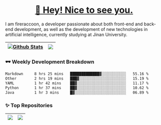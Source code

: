 <h1 align="center"><a href="https://blog.raccooncc.top">👋 Hey! Nice to see you.</a></h1>

I am fireraccoon, a developer passionate about both front-end and back-end development, as well as the development of new technologies in artificial intelligence, currently studying at Jinan University.

| <a href="#"><img src="https://github-readme-stats.raccooncc.top/api?username=fireraccoon&show_icons=true&include_all_commits=true&theme=buefy&hide_border=true" alt="Github Stats" /></a> | <a href="#"><img src="https://github-readme-stats.raccooncc.top/api/top-langs/?username=fireraccoon&layout=compact&theme=buefy&hide_border=true" /></a> |
| --- | --- |

### 🕶 Weekly Development Breakdown

<!--START_SECTION:waka-->

```txt
Markdown     8 hrs 25 mins   █████████████▓░░░░░░░░░░░   55.16 %
Other        2 hrs 19 mins   ███▓░░░░░░░░░░░░░░░░░░░░░   15.19 %
YAML         1 hr 42 mins    ██▓░░░░░░░░░░░░░░░░░░░░░░   11.17 %
Python       1 hr 37 mins    ██▓░░░░░░░░░░░░░░░░░░░░░░   10.62 %
Java         1 hr 3 mins     █▓░░░░░░░░░░░░░░░░░░░░░░░   06.89 %
```

<!--END_SECTION:waka-->

### ✨ Top Repositories

| <a href="https://github.com/fireraccoon/AdvVis-CNN"><img src="https://github-readme-stats.raccooncc.top/api/pin/?username=fireraccoon&repo=AdvVis-CNN&theme=buefy&hide_border=true" /></a> | <a href="https://github.com/fireraccoon/leetcode-solutions"><img src="https://github-readme-stats.raccooncc.top/api/pin/?username=fireraccoon&repo=leetcode-solutions&theme=buefy&hide_border=true" /></a> |
| --- | --- |
